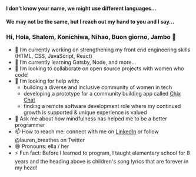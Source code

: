 #### I don’t know your name, we might use different languages...
#### We may not be the same, but I reach out my hand to you and I say…

### Hi, Hola, Shalom, Konichiwa, Nihao, Buon giorno, Jambo 👋 

- 🔭 I’m currently working on strengthening my front end engineering skills (HTML, CSS, JavaScript, React)
- 🌱 I’m currently learning Gatsby, Node, and more...
- 👯 I’m looking to collaborate on open source projects with women who code!
- 🤔 I’m looking for help with:
  - building a diverse and inclusive community of women in tech
  - developing a prototype for a community building app called [Chix Chat](https://github.com/ChixChat)
  - finding a remote software development role where my continued growth is supported & unique experience is valued
- 💬 Ask me about how mindfulness has helped me to be a better programmer
- 📫 How to reach me:
connect with me on [LinkedIn](https://www.linkedin.com/in/laurenlucero/) or follow @lauren_breathes on Twitter
- 😄 Pronouns: ella / her
- ⚡ Fun fact: Before I learned to program, I taught elementary school for 8 years and the heading above is children's song lyrics that are forever in my head!
